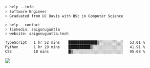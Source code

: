 ```bash
> help --info
> Software Engineer
> Graduated from UC Davis with BSc in Computer Science
```

```bash
> help --contact
> linkedin: saigonuguntla
> website: saigonuguntla.tech
```

<!--START_SECTION:waka-->

```txt
TypeScript   1 hr 52 mins    █████████████▒░░░░░░░░░░░   53.01 %
Python       1 hr 29 mins    ██████████▒░░░░░░░░░░░░░░   41.91 %
CSS          10 mins         █▒░░░░░░░░░░░░░░░░░░░░░░░   05.08 %
```

<!--END_SECTION:waka-->

![](https://komarev.com/ghpvc/?username=saigonu&color=6A8AFF)

